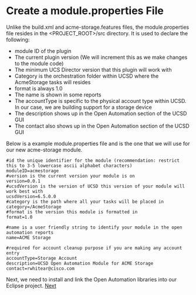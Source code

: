 # Create a **module.properties** File

Unlike the build.xml and acme-storage.features files, the module.properties file resides in the <PROJECT_ROOT>/src directory. It is used to declare the following:

 * module ID of the plugin
 * The current plugin version (We will increment this as we make changes to the module code)
 * The minimum UCS Director version that this plugin will work with
 * Category is the orchestration folder within UCSD where the AcmeStorage tasks will resides
 * format is always 1.0
 * The name is shown in some reports
 * The accountType is specific to the physical account type within UCSD. In our case, we are building support for a storage device
 * The description shows up in the Open Automation section of the UCSD GUI
 * The contact also shows up in the Open Automation section of the UCSD GUI

 Below is a example module.properties file and is the one that we will use for our new acme-storage module.

```
#id the unique identifier for the module (recommendation: restrict this to 3-5 lowercase ascii alphabet characters)
moduleID=acmestorage
#version is the current version your module is on
version=0.0.1
#ucsdVersion is the version of UCSD this version of your module will work best with
ucsdVersion=6.5.0.0
#category is the path where all your tasks will be placed in
category=/AcmeStorage
#format is the version this module is formatted in
format=1.0

#name is a user friendly string to identify your module in the open automation reports
name=ACME Storage

#required for account cleanup purpose if you are making any account entry
accountType=Storage Account
description=UCSD Open Automation Module for ACME Storage
contact=rwhitear@cisco.com
```

Next, we need to install and link the Open Automation libraries into our Eclipse project. [Next](https://github.com/rwhitear42/UCS_Director_Open_Automation_From_Scratch/blob/master/docs/initial_framework/6_install_and_link_OA_libraries.md)
